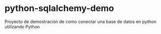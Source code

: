 # python-sqlalchemy-demo
Proyecto de demostración de como conectar una base de datos en python utilizando Python

